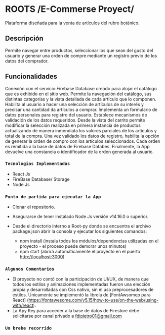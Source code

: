 # ROOTS /E-Commerse Proyect/

Plataforma diseñada para la venta de artículos del rubro botánico.

## Descripción

Permite navegar entre productos, seleccionar los que sean del gusto del usuario y generar una orden de compre mediante un registro previo de los datos del comprador. 

## Funcionalidades

Conexión con el servicio Firebase Database creado para alojar el catálogo que es exhibido en el sitio web.
Permite la navegación del catálogo, sus distintas categorías y la vista detallada de cada artículo que lo componen.
Habilita al usuario a hacer una selección de artículos de su interés y precisar una cantidad da artículos a comprar.
Implementa un formulario de datos personales para registro del usuario. Establece mecanismos de validación de los datos requeridos.
Desde la vista del carrito permite modificar la selección realizada en primera instancia de productos actualizando de manera inmendiata los valores parciales de los artículos y total de la compra.
Una vez validado los datos de registro, habilita la opción de generar la orden de compro con los artículos seleccionados. Cada orden es remitida a la base de datos de Firebase Databes. 
Finalmente, la App devuelve una constancia o identificador de la orden generada al usuario. 

### `Tecnologías Implementadas`

 - React Js
 - FireBase Database/ Storage
 - Node Js

### `Punto de partida para ejecutar la App`

- Clonar el repositorio.
- Asegurarse de tener instalado Node Js versión v14.16.0 o superior. 
- Desde el directorio interno a Root-py donde se encuentra el archivo package.json abrir la consola y ejecutar los siguientes comandos:

    - npm install
    (instala todos los módulos/dependencias utilizadas en el proyecto - el proceso puede demorar unos minutos)
    - npm start
    (abrirá automáticamente el proyecto en el puerto    [http://localhost:3000](http://localhost:3000))

### `Algunos Comentarios`
- El proyecto no contó con la participación de UI/UX, de manera que todos los estilos y animaciones implementadas fueron una elección propia y desarrolladas con Css nativo, sin el uso preprocesadores de estilos. Únicamente se implementó la libreía de [FontAwsomep para React] (https://fontawesome.com/v5.15/how-to-use/on-the-web/using-with/react). 
- La Apy Key para acceder a la base de datos de Firestore debe solicitarse por canal privado a fdipietro01@gmail.com   


### `Un brebe recorrido`

<a href= "https://firebasestorage.googleapis.com/v0/b/roots-stor.appspot.com/o/Roots%20Py.gif?alt=media&token=2e75b122-628b-4ca3-8a1f-f09affd748f1" tittle="RootsPy">
             






